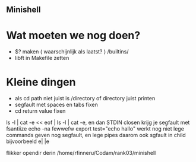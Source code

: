 ## Minishell

# Wat moeten we nog doen?
- $? maken ( waarschijnlijk als laatst? ) /builtins/
- libft in Makefile zetten

# Kleine dingen
- als cd path niet juist is /directory of directory juist printen
- segfault met spaces en tabs fixen
- cd return value fixen

ls -l | cat -e << eof | ls -l | cat -e, en dan STDIN closen krijg je segfault met fsantiize
echo -na fewwefw
export test="echo hallo" werkt nog niet
lege commands geven nog segfault, en lege pipes daarom ook sgfault in child bijvoorbeeld e| |e

flikker opendir derin /home/rfinneru/Codam/rank03/minishell